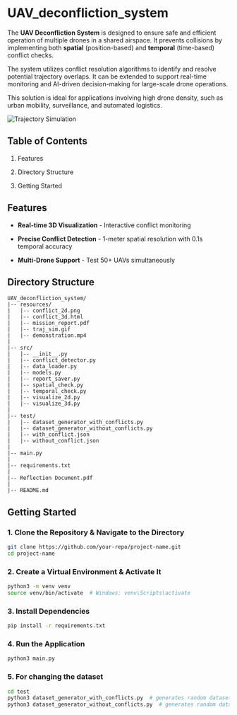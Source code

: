 # UAV_deconfliction_system

The **UAV Deconfliction System** is designed to ensure safe and efficient operation of multiple drones in a shared airspace. It prevents collisions by implementing both **spatial** (position-based) and **temporal** (time-based) conflict checks.

The system utilizes conflict resolution algorithms to identify and resolve potential trajectory overlaps. It can be extended to support real-time monitoring and AI-driven decision-making for large-scale drone operations.

This solution is ideal for applications involving high drone density, such as urban mobility, surveillance, and automated logistics.


![Trajectory Simulation](UAV_deconfliction_system/resources/traj_sim.gif)


## Table of Contents
1) Features

2) Directory Structure

3) Getting Started 

## Features

- **Real-time 3D Visualization** - Interactive conflict monitoring 

- **Precise Conflict Detection** - 1-meter spatial resolution with 0.1s temporal accuracy

- **Multi-Drone Support** - Test 50+ UAVs simultaneously  


## Directory Structure

```
UAV_deconfliction_system/
|-- resources/
|   |-- conflict_2d.png
|   |-- conflict_3d.html
|   |-- mission_report.pdf
|   |-- traj_sim.gif
|   |-- demonstration.mp4
|
|-- src/
|   |-- __init__.py
|   |-- conflict_detector.py
|   |-- data_loader.py
|   |-- models.py
|   |-- report_saver.py
|   |-- spatial_check.py
|   |-- temporal_check.py
|   |-- visualize_2d.py
|   |-- visualize_3d.py
|
|-- test/ 
|   |-- dataset_generator_with_conflicts.py
|   |-- dataset_generator_without_conflicts.py
|   |-- with_conflict.json
|   |-- without_conflict.json
|
|-- main.py
|
|-- requirements.txt
|
|-- Reflection Document.pdf
|
|-- README.md
```


## Getting Started

### 1. Clone the Repository & Navigate to the Directory  
```bash
git clone https://github.com/your-repo/project-name.git
cd project-name
```

### 2. Create a Virtual Environment & Activate It
```bash
python3 -m venv venv
source venv/bin/activate  # Windows: venv\Scripts\activate
```

### 3. Install Dependencies
```bash
pip install -r requirements.txt
```

### 4. Run the Application
```bash
python3 main.py
```

### 5. For changing the dataset 
```bash
cd test
python3 dataset_generator_with_conflicts.py  # generates random dataset for with confliction
python3 dataset_generator_without_conflicts.py  # generates random dataset for without confliction
```
